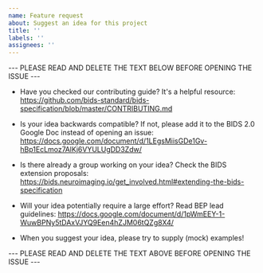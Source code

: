 ```yaml
---
name: Feature request
about: Suggest an idea for this project
title: ''
labels: ''
assignees: ''
---
```


--- PLEASE READ AND DELETE THE TEXT BELOW BEFORE OPENING THE ISSUE ---

- Have you checked our contributing guide? It's a helpful resource: https://github.com/bids-standard/bids-specification/blob/master/CONTRIBUTING.md

- Is your idea backwards compatible? If not, please add it to the BIDS 2.0 Google Doc instead of opening an issue: https://docs.google.com/document/d/1LEgsMiisGDe1Gv-hBp1EcLmoz7AlKj6VYULUgDD3Zdw/

- Is there already a group working on your idea? Check the BIDS extension proposals: https://bids.neuroimaging.io/get_involved.html#extending-the-bids-specification

- Will your idea potentially require a large effort? Read BEP lead guidelines: https://docs.google.com/document/d/1pWmEEY-1-WuwBPNy5tDAxVJYQ9Een4hZJM06tQZg8X4/

- When you suggest your idea, please try to supply (mock) examples!

--- PLEASE READ AND DELETE THE TEXT ABOVE BEFORE OPENING THE ISSUE ---
